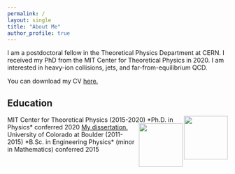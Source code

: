 ```yaml
---
permalink: /
layout: single
title: "About Me"
author_profile: true
---
```


I am a postdoctoral fellow in the Theoretical Physics Department at CERN. I received my PhD from the MIT Center for Theoretical Physics in 2020.
I am interested in heavy-ion collisions, jets, and far-from-equilibrium QCD.

You can download my CV <a href="https://jasminebrewer.github.io/assets/files/JasmineBrewer_CV.pdf" target="_blank">here.</a>

## Education

<img align="right" src="https://jasminebrewer.github.io/assets/images/MIT.png" height="100" />
MIT Center for Theoretical Physics (2015-2020)  
*Ph.D. in Physics* conferred 2020  
<a href="https://jasminebrewer.github.io/assets/files/brewer-phd-physics-2020.pdf" target="_blank">My dissertation.</a>  

<img align="right" src="https://jasminebrewer.github.io/assets/images/CU.jpeg" height="100" />
University of Colorado at Boulder (2011-2015)  
*B.Sc. in Engineering Physics* (minor in Mathematics) conferred 2015

